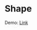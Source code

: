# Shape

Demo: [Link](https://htmlpreview.github.io/?https://github.com/Ligalaiz/shape/blob/develop/index.html)
